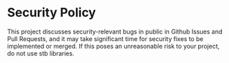 # Security Policy
This project discusses security-relevant bugs in public in Github Issues and Pull Requests, and it may take significant time for security fixes to be implemented or merged. If this poses an unreasonable risk to your project, do not use stb libraries.
